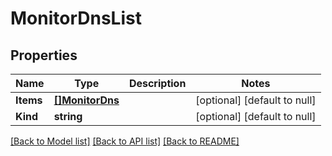 # MonitorDnsList

## Properties
Name | Type | Description | Notes
------------ | ------------- | ------------- | -------------
**Items** | [**[]MonitorDns**](monitor_dns.md) |  | [optional] [default to null]
**Kind** | **string** |  | [optional] [default to null]

[[Back to Model list]](../README.md#documentation-for-models) [[Back to API list]](../README.md#documentation-for-api-endpoints) [[Back to README]](../README.md)


